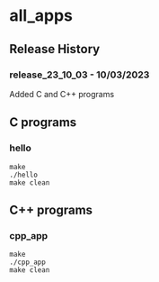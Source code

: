 # all_apps
## Release History
### release_23_10_03 - 10/03/2023
Added C and C++ programs

## C programs
### hello
```
make
./hello
make clean
```
## C++ programs
### cpp_app
```
make
./cpp_app
make clean
```
